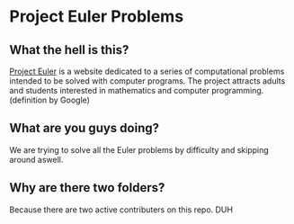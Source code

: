 # Project Euler Problems
## What the hell is this?

[Project Euler](https://projecteuler.net) is a website dedicated to a series of computational problems intended to be solved with computer programs. The project attracts adults and students interested in mathematics and computer programming. (definition by Google)

## What are you guys doing?

We are trying to solve all the Euler problems by difficulty and skipping around aswell.

## Why are there two folders?

Because there are two active contributers on this repo. DUH
